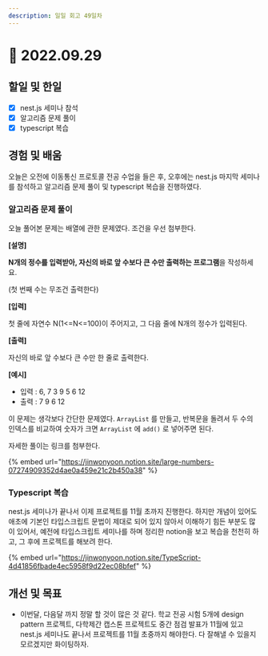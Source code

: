 ```yaml
---
description: 일일 회고 49일차
---
```


# 🙂 2022.09.29

## 할일 및 한일&#x20;

* [x] nest.js 세미나 참석&#x20;
* [x] 알고리즘 문제 풀이&#x20;
* [x] typescript 복습&#x20;

## 경험 및 배움

오늘은 오전에 이동통신 프로토콜 전공 수업을 들은 후, 오후에는 nest.js 마지막 세미나를 참석하고 알고리즘 문제 풀이 및 typescript 복습을 진행하였다.

### 알고리즘 문제 풀이

오늘 풀어본 문제는 배열에 관한 문제였다. 조건을 우선 첨부한다.

**\[설명]**

**N개의 정수를 입력받아, 자신의 바로 앞 수보다 큰 수만 출력하는 프로그램**을 작성하세요.

(첫 번째 수는 무조건 출력한다)



**\[입력]**

첫 줄에 자연수 N(1<=N<=100)이 주어지고, 그 다음 줄에 N개의 정수가 입력된다.



**\[출력]**

자신의 바로 앞 수보다 큰 수만 한 줄로 출력한다.



**\[예시]**

* 입력 : 6, 7 3 9 5 6 12
* 출력 : 7 9 6 12

이 문제는 생각보다 간단한 문제였다. `ArrayList` 를 만들고, 반복문을 돌려서 두 수의 인덱스를 비교하여 숫자가 크면 `ArrayList` 에 `add()` 로 넣어주면 된다.

자세한 풀이는 링크를 첨부한다.

{% embed url="https://jinwonyoon.notion.site/large-numbers-07274909352d4ae0a459e21c2b450a38" %}

### Typescript 복습&#x20;

nest.js 세미나가 끝나서 이제 프로젝트를 11월 초까지 진행한다. 하지만 개념이 있어도 애초에 기본인 타입스크립트 문법이 제대로 되어 있지 않아서 이해하기 힘든 부분도 많이 있어서, 예전에 타입스크립트 세미나를 하며 정리한 notion을 보고 복습을 천천히 하고, 그 후에 프로젝트를 해보려 한다.

{% embed url="https://jinwonyoon.notion.site/TypeScript-4d41856fbade4ec5958f9d22ec08bfef" %}

## 개선 및 목표&#x20;

* 이번달, 다음달 까지 정말 할 것이 많은 것 같다. 학교 전공 시험 5개에 design pattern 프로젝트, 다학제간 캡스톤 프로젝트도 중간 점검 발표가 11월에 있고 nest.js 세미나도 끝나서 프로젝트를 11월 초중까지 해야한다. 다 잘해낼 수 있을지 모르겠지만 화이팅하자.
